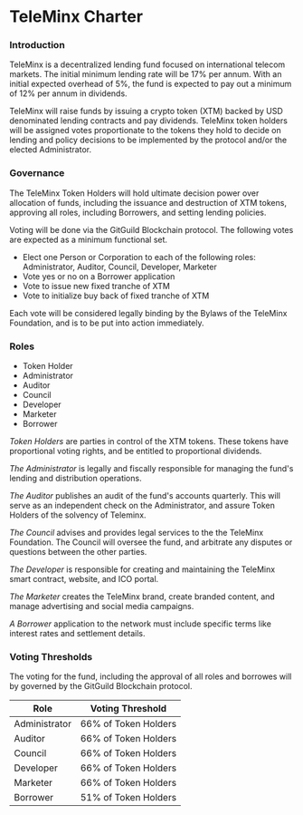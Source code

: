 # TeleMinx Charter

### Introduction

TeleMinx is a decentralized lending fund focused on international telecom markets. The initial minimum lending rate will be 17% per annum. With an initial expected overhead of 5%, the fund is expected to pay out a minimum of 12% per annum in dividends.

TeleMinx will raise funds by issuing a crypto token (XTM) backed by USD denominated lending contracts and pay dividends. TeleMinx token holders will be assigned votes proportionate to the tokens they hold to decide on lending and policy decisions to be implemented by the protocol and/or the elected Administrator.

### Governance

The TeleMinx Token Holders will hold ultimate decision power over allocation of funds, including the issuance and destruction of XTM tokens, approving all roles, including Borrowers, and setting lending policies.

Voting will be done via the GitGuild Blockchain protocol. The following votes are expected as a minimum functional set.

+ Elect one Person or Corporation to each of the following roles: Administrator, Auditor, Council, Developer, Marketer
+ Vote yes or no on a Borrower application
+ Vote to issue new fixed tranche of XTM
+ Vote to initialize buy back of fixed tranche of XTM

Each vote will be considered legally binding by the Bylaws of the TeleMinx Foundation, and is to be put into action immediately.

### Roles

+ Token Holder
+ Administrator
+ Auditor
+ Council
+ Developer
+ Marketer
+ Borrower

*Token Holders* are parties in control of the XTM tokens. These tokens have proportional voting rights, and be entitled to proportional dividends.

*The Administrator* is legally and fiscally responsible for managing the fund's lending and distribution operations.

*The Auditor* publishes an audit of the fund's accounts quarterly. This will serve as an independent check on the Administrator, and assure Token Holders of the solvency of Teleminx.

*The Council* advises and provides legal services to the the TeleMinx Foundation. The Council will oversee the fund, and arbitrate any disputes or questions between the other parties.

*The Developer* is responsible for creating and maintaining the TeleMinx smart contract, website, and ICO portal.

*The Marketer* creates the TeleMinx brand, create branded content, and manage advertising and social media campaigns.

*A Borrower* application to the network must include specific terms like interest rates and settlement details.

### Voting Thresholds

The voting for the fund, including the approval of all roles and borrowes will by governed by the GitGuild Blockchain protocol.

| Role          | Voting Threshold      |
|---------------|-----------------------|
| Administrator | 66% of Token Holders  |
| Auditor	| 66% of Token Holders  |
| Council	| 66% of Token Holders  |
| Developer	| 66% of Token Holders  |
| Marketer	| 66% of Token Holders  |
| Borrower	| 51% of Token Holders  |